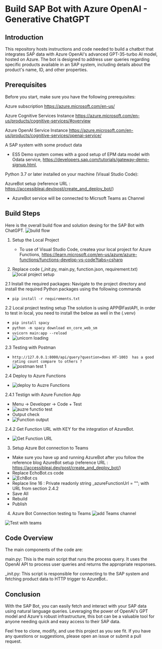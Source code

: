 # Build SAP Bot with Azure OpenAI - Generative ChatGPT 

## Introduction
This repository hosts instructions and code needed to build a chatbot that integrates SAP data with Azure OpenAI's advanced GPT-35-turbo AI model, hosted on Azure. The bot is designed to address user queries regarding specific products available in an SAP system, including details about the product's name, ID, and other properties.

## Prerequisites
Before you start, make sure you have the following prerequisites:

Azure subscription
https://azure.microsoft.com/en-us/

Azure Cognitive Services Instance
https://azure.microsoft.com/en-us/products/cognitive-services/#overview

Azure OpenAI Service Instance 
https://azure.microsoft.com/en-us/products/cognitive-services/openai-service/

A SAP system with some product data 
- ES5 Demo system comes with a good setup of EPM data model with Odata service, https://developers.sap.com/tutorials/gateway-demo-signup.html, 

Python 3.7 or later installed on your machine (Visual Studio Code):

AzureBot setup (reference URL : https://accessibleai.dev/post/create_and_deploy_bot/)
- AzureBot service will be connected to Micrsoft Teams as Channel 

## Build Steps

Here is the overall build flow and solution desing for the SAP Bot with ChatGPT. 
![build flow](https://github.com/cjpark-sapcsa/aoai-sap/assets/60184856/2d787436-6039-4dba-947a-797797e23b94)


1. Setup the Local Project 
   - To use of Visual Studio Code, createa your local project for Azure Functions, https://learn.microsoft.com/en-us/azure/azure-functions/functions-develop-vs-code?tabs=csharp
   
2. Replace code (__init_.py, main.py, function.json, requirement.txt)  
![local project setup](https://github.com/cjpark-sapcsa/aoai-sap-usecase-1-Odata/assets/60184856/0cf8942f-e6a0-4cf6-b797-140405fad8cd)

2.1 Install the required packages: 
 Navigate to the project directory and install the required Python packages using the following commands
- `pip install -r requirements.txt`

2.2 Local project testing setup 
 The solution is using APP@FastAPI, in order to test in local, you need to install the below as well in the  (.venv)
- `pip install spacy`
- `python -m spacy download en_core_web_sm`
- `uvicorn main:app --reload`
- ![unicorn loading](https://github.com/cjpark-sapcsa/aoai-sap-usecase-1-Odata/assets/60184856/1354a2b8-9488-4873-9d1d-557fb7ece639)

2.3 Testing with Postman 
- `http://127.0.0.1:8000/api/query?question=does HT-1003  has a good rating count compare to others ? `
- ![postman test 1](https://github.com/cjpark-sapcsa/aoai-sap-usecase-1-Odata/assets/60184856/01f4f3ea-c48d-4203-ab85-e4c7d4e94ba5)

2.4 Deploy to Azure Functions
- ![deploy to Auzre Functions](https://github.com/cjpark-sapcsa/aoai-sap-usecase-1-Odata/assets/60184856/86e75ccc-24dc-407a-a8a2-6fa2b2106777)

2.4.1 Testign with Azure Function App 
- Menu -> Developer -> Code + Test
- ![auzre functio test](https://github.com/cjpark-sapcsa/aoai-sap-usecase-1-Odata/assets/60184856/1a01ab41-0cfd-4734-8ff5-78814793c47d)
- Output check
- ![Function output](https://github.com/cjpark-sapcsa/aoai-sap-usecase-1-Odata/assets/60184856/e036d949-5e50-4518-ada7-d7d7b22ec27e)

2.4.2 Get Function URL with KEY for the integration of AzureBot. 
- ![Get Function URL](https://github.com/cjpark-sapcsa/aoai-sap-usecase-1-Odata/assets/60184856/817047cc-69d0-4199-be5f-ee3cf7b0271a)

3. Setup Azure Bot connection to Teams 
- Make sure you have up and running AzureBot after you follow the reference blog AzureBot setup (reference URL : https://accessibleai.dev/post/create_and_deploy_bot/)
- Replace EchoBot.cs code 
- ![EchBot cs](https://github.com/cjpark-sapcsa/aoai-sap-usecase-1-Odata/assets/60184856/1978f2d6-09ed-4aef-b094-cb6021d21a41)
- Replace line 16 : Private readonly string _azureFunctionUrl = "";  with URL from section 2.4.2
- Save All
- Rebuild
- Publish 

4. Azure Bot Connection testing to Teams
![add Teams channel](https://github.com/cjpark-sapcsa/aoai-sap-usecase-1-Odata/assets/60184856/f9a4edc7-45a5-4e52-8cac-e684a3640f79)

![Test with teams](https://github.com/cjpark-sapcsa/aoai-sap-usecase-1-Odata/assets/60184856/6350ea38-419f-4cdf-abc2-94b1119e3b96)

## Code Overview
The main components of the code are:

main.py: This is the main script that runs the process query. It uses the OpenAI API to process user queries and returns the appropriate responses.

__init_.py: This script is responsible for connecting to the SAP system and fetching product data to HTTP trigger to AzureBot..


## Conclusion
With the SAP Bot, you can easily fetch and interact with your SAP data using natural language queries. Leveraging the power of OpenAI's GPT model and Azure's robust infrastructure, this bot can be a valuable tool for anyone needing quick and easy access to their SAP data.

Feel free to clone, modify, and use this project as you see fit. If you have any questions or suggestions, please open an issue or submit a pull request.

